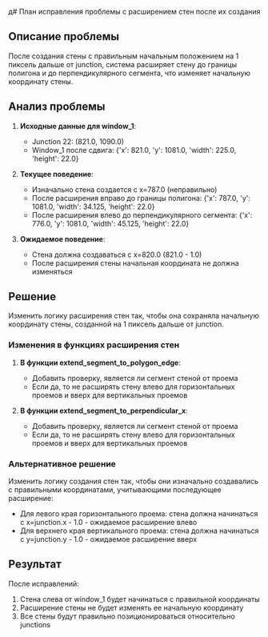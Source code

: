 д# План исправления проблемы с расширением стен после их создания

## Описание проблемы

После создания стены с правильным начальным положением на 1 пиксель дальше от junction, система расширяет стену до границы полигона и до перпендикулярного сегмента, что изменяет начальную координату стены.

## Анализ проблемы

1. **Исходные данные для window_1**:
   - Junction 22: (821.0, 1090.0)
   - Window_1 после сдвига: {'x': 821.0, 'y': 1081.0, 'width': 225.0, 'height': 22.0}

2. **Текущее поведение**:
   - Изначально стена создается с x=787.0 (неправильно)
   - После расширения вправо до границы полигона: {'x': 787.0, 'y': 1081.0, 'width': 34.125, 'height': 22.0}
   - После расширения влево до перпендикулярного сегмента: {'x': 776.0, 'y': 1081.0, 'width': 45.125, 'height': 22.0}

3. **Ожидаемое поведение**:
   - Стена должна создаваться с x=820.0 (821.0 - 1.0)
   - После расширения стены начальная координата не должна изменяться

## Решение

Изменить логику расширения стен так, чтобы она сохраняла начальную координату стены, созданной на 1 пиксель дальше от junction.

### Изменения в функциях расширения стен

1. **В функции extend_segment_to_polygon_edge**:
   - Добавить проверку, является ли сегмент стеной от проема
   - Если да, то не расширять стену влево для горизонтальных проемов и вверх для вертикальных проемов

2. **В функции extend_segment_to_perpendicular_x**:
   - Добавить проверку, является ли сегмент стеной от проема
   - Если да, то не расширять стену влево для горизонтальных проемов и вверх для вертикальных проемов

### Альтернативное решение

Изменить логику создания стен так, чтобы они изначально создавались с правильными координатами, учитывающими последующее расширение:
- Для левого края горизонтального проема: стена должна начинаться с x=junction.x - 1.0 - ожидаемое расширение влево
- Для верхнего края вертикального проема: стена должна начинаться с y=junction.y - 1.0 - ожидаемое расширение вверх

## Результат

После исправлений:
1. Стена слева от window_1 будет начинаться с правильной координаты
2. Расширение стены не будет изменять ее начальную координату
3. Все стены будут правильно позиционироваться относительно junctions
